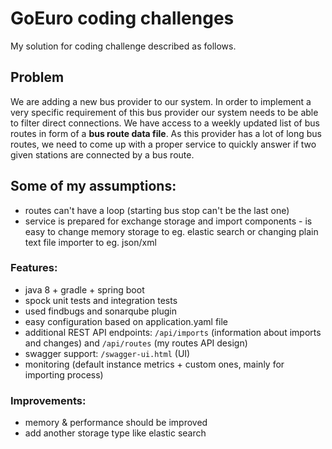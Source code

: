 # GoEuro coding challenges

My solution for coding challenge described as follows.

## Problem

We are adding a new bus provider to our system. In order to implement a very
specific requirement of this bus provider our system needs to be able to filter
direct connections. We have access to a weekly updated list of bus routes
in form of a **bus route data file**. As this provider has a lot of long bus
routes, we need to come up with a proper service to quickly answer if two given
stations are connected by a bus route.


## Some of my assumptions:
- routes can't have a loop (starting bus stop can't be the last one)
- service is prepared for exchange storage and import components - is easy to change memory storage to eg. elastic search or changing plain text file importer to eg. json/xml

### Features:
- java 8 + gradle + spring boot
- spock unit tests and integration tests
- used findbugs and sonarqube plugin
- easy configuration based on application.yaml file
- additional REST API endpoints: `/api/imports` (information about imports and changes) and `/api/routes` (my routes API design)
- swagger support: `/swagger-ui.html` (UI)
- monitoring (default instance metrics + custom ones, mainly for importing process)

### Improvements:
- memory & performance should be improved
- add another storage type like elastic search